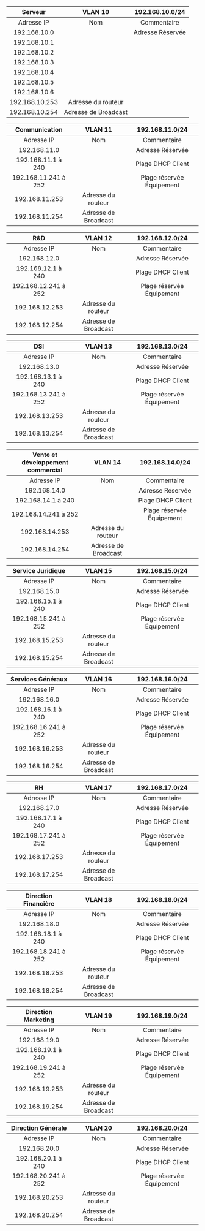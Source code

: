 | **Serveur** | **VLAN 10** | **192.168.10.0/24** |
|:---:|:---:|:---:|
| Adresse IP | Nom | Commentaire |
| 192.168.10.0 |  | Adresse Réservée |
| 192.168.10.1 |  |  |
| 192.168.10.2 |  |  |
| 192.168.10.3 |  |  |
| 192.168.10.4 |  |  |
| 192.168.10.5 |  |  |
| 192.168.10.6 |  |  |
| 192.168.10.253 | Adresse du routeur |  |
| 192.168.10.254 | Adresse de Broadcast |  |  

| **Communication** | **VLAN 11** | **192.168.11.0/24** |
|:---:|:---:|:---:|
| Adresse IP | Nom | Commentaire |
| 192.168.11.0 |  | Adresse Réservée |
| 192.168.11.1 à 240|  | Plage DHCP Client |
| 192.168.11.241 à 252|  | Plage réservée Équipement |
| 192.168.11.253 | Adresse du routeur |  |
| 192.168.11.254 | Adresse de Broadcast |  |

| **R&D** | **VLAN 12** | **192.168.12.0/24** |
|:---:|:---:|:---:|
| Adresse IP | Nom | Commentaire |
| 192.168.12.0 |  | Adresse Réservée |
| 192.168.12.1 à 240|  | Plage DHCP Client |
| 192.168.12.241 à 252|  | Plage réservée Équipement |
| 192.168.12.253 | Adresse du routeur |  |
| 192.168.12.254 | Adresse de Broadcast |  |


| **DSI** | **VLAN 13** | **192.168.13.0/24** |
|:---:|:---:|:---:|
| Adresse IP | Nom | Commentaire |
| 192.168.13.0 |  | Adresse Réservée |
| 192.168.13.1 à 240|  | Plage DHCP Client |
| 192.168.13.241 à 252|  | Plage réservée Équipement |
| 192.168.13.253 | Adresse du routeur |  |
| 192.168.13.254 | Adresse de Broadcast |  |

| **Vente et développement commercial** | **VLAN 14** | **192.168.14.0/24** |
|:---:|:---:|:---:|
| Adresse IP | Nom | Commentaire |
| 192.168.14.0 |  | Adresse Réservée |
| 192.168.14.1 à 240|  | Plage DHCP Client |
| 192.168.14.241 à 252|  | Plage réservée Équipement |
| 192.168.14.253 | Adresse du routeur |  |
| 192.168.14.254 | Adresse de Broadcast |  |

| **Service Juridique** | **VLAN 15** | **192.168.15.0/24** |
|:---:|:---:|:---:|
| Adresse IP | Nom | Commentaire |
| 192.168.15.0 |  | Adresse Réservée |
| 192.168.15.1 à 240|  | Plage DHCP Client |
| 192.168.15.241 à 252|  | Plage réservée Équipement |
| 192.168.15.253 | Adresse du routeur |  |
| 192.168.15.254 | Adresse de Broadcast |  |

| **Services Généraux** | **VLAN 16** | **192.168.16.0/24** |
|:---:|:---:|:---:|
| Adresse IP | Nom | Commentaire |
| 192.168.16.0 |  | Adresse Réservée |
| 192.168.16.1 à 240|  | Plage DHCP Client |
| 192.168.16.241 à 252|  | Plage réservée Équipement |
| 192.168.16.253 | Adresse du routeur |  |
| 192.168.16.254 | Adresse de Broadcast |  |

| **RH** | **VLAN 17** | **192.168.17.0/24** |
|:---:|:---:|:---:|
| Adresse IP | Nom | Commentaire |
| 192.168.17.0 |  | Adresse Réservée |
| 192.168.17.1 à 240|  | Plage DHCP Client |
| 192.168.17.241 à 252|  | Plage réservée Équipement |
| 192.168.17.253 | Adresse du routeur |  |
| 192.168.17.254 | Adresse de Broadcast |  |

| **Direction Financière** | **VLAN 18** | **192.168.18.0/24** |
|:---:|:---:|:---:|
| Adresse IP | Nom | Commentaire |
| 192.168.18.0 |  | Adresse Réservée |
| 192.168.18.1 à 240|  | Plage DHCP Client |
| 192.168.18.241 à 252|  | Plage réservée Équipement |
| 192.168.18.253 | Adresse du routeur |  |
| 192.168.18.254 | Adresse de Broadcast |  |

| **Direction Marketing** | **VLAN 19** | **192.168.19.0/24** |
|:---:|:---:|:---:|
| Adresse IP | Nom | Commentaire |
| 192.168.19.0 |  | Adresse Réservée |
| 192.168.19.1 à 240|  | Plage DHCP Client |
| 192.168.19.241 à 252|  | Plage réservée Équipement |
| 192.168.19.253 | Adresse du routeur |  |
| 192.168.19.254 | Adresse de Broadcast |  |

| **Direction Générale** | **VLAN 20** | **192.168.20.0/24** |
|:---:|:---:|:---:|
| Adresse IP | Nom | Commentaire |
| 192.168.20.0 |  | Adresse Réservée |
| 192.168.20.1 à 240|  | Plage DHCP Client |
| 192.168.20.241 à 252|  | Plage réservée Équipement |
| 192.168.20.253 | Adresse du routeur |  |
| 192.168.20.254 | Adresse de Broadcast |  |
